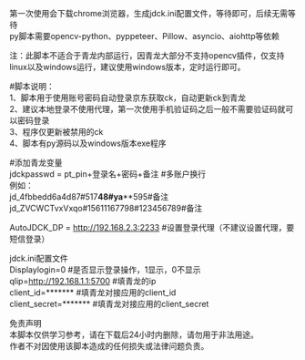 第一次使用会下载chrome浏览器，生成jdck.ini配置文件，等待即可，后续无需等待  
py脚本需要opencv-python、pyppeteer、Pillow、asyncio、aiohttp等依赖  
  
注：此脚本不适合于青龙内部运行，因青龙大部分不支持opencv插件，仅支持linux以及windows运行，建议使用windows版本，定时运行即可。  
  
#脚本说明：  
1、脚本用于使用账号密码自动登录京东获取ck，自动更新ck到青龙  
2、建议本地登录不使用代理，第一次使用手机验证码之后一般不需要验证码就可以密码登录  
3、程序仅更新被禁用的ck  
4、脚本有py源码以及windows版本exe程序  
  
  
#添加青龙变量  
jdckpasswd = pt_pin+登录名+密码+备注      #多账户换行  
例如：  
jd_4fbbedd6a4d87#517****48#ya******595#备注  
jd_ZVCWCTvxVxqo#15611167798#123456789#备注  
  
AutoJDCK_DP = http://192.168.2.3:2233      #设置登录代理（不建议设置代理，要短信登录）  
  
jdck.ini配置文件  
Displaylogin=0  #是否显示登录操作，1显示，0不显示  
qlip=http://192.168.1.1:5700  #填青龙的ip  
client_id=*******    #填青龙对接应用的client_id  
client_secret=*******     #填青龙对接应用的client_secret  
  
免责声明  
本脚本仅供学习参考，请在下载后24小时内删除，请勿用于非法用途。  
作者不对因使用该脚本造成的任何损失或法律问题负责。  
